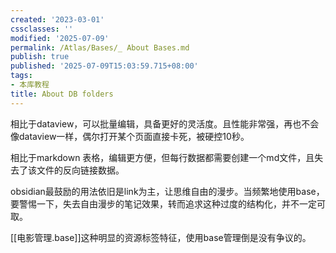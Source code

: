 ```yaml
---
created: '2023-03-01'
cssclasses: ''
modified: '2025-07-09'
permalink: /Atlas/Bases/_ About Bases.md
publish: true
published: '2025-07-09T15:03:59.715+08:00'
tags:
- 本库教程
title: About DB folders
---
```

相比于dataview，可以批量编辑，具备更好的灵活度。且性能非常强，再也不会像dataview一样，偶尔打开某个页面直接卡死，被硬控10秒。

相比于markdown 表格，编辑更方便，但每行数据都需要创建一个md文件，且失去了该文件的反向链接数据。

obsidian最鼓励的用法依旧是link为主，让思维自由的漫步。当频繁地使用base，要警惕一下，失去自由漫步的笔记效果，转而追求这种过度的结构化，并不一定可取。

[[电影管理.base]]这种明显的资源标签特征，使用base管理倒是没有争议的。
